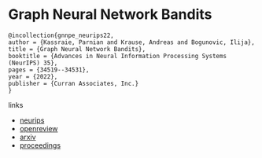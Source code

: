 # Graph Neural Network Bandits

```
@incollection{gnnpe_neurips22,
author = {Kassraie, Parnian and Krause, Andreas and Bogunovic, Ilija},
title = {Graph Neural Network Bandits},
booktitle = {Advances in Neural Information Processing Systems (NeurIPS) 35},
pages = {34519--34531},
year = {2022},
publisher = {Curran Associates, Inc.}
}
```

links
- [neurips](https://nips.cc/Conferences/2022/Schedule?showEvent=53397)
- [openreview](https://openreview.net/forum?id=BWa5IUE3L4)
- [arxiv](https://arxiv.org/abs/2207.06456)
- [proceedings](https://papers.nips.cc//paper_files/paper/2022/hash/dee8f820d86aca28ab0328a9243020f9-Abstract-Conference.html)

